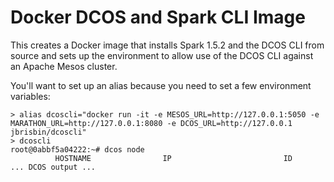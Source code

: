 # Docker DCOS and Spark CLI Image

This creates a Docker image that installs Spark 1.5.2 and the DCOS CLI from source and sets up the environment to allow use of the DCOS CLI against an Apache Mesos cluster.

You'll want to set up an alias because you need to set a few environment variables:

    > alias dcoscli="docker run -it -e MESOS_URL=http://127.0.0.1:5050 -e MARATHON_URL=http://127.0.0.1:8080 -e DCOS_URL=http://127.0.0.1 jbrisbin/dcoscli"
    > dcoscli
    root@0abbf5a04222:~# dcos node
              HOSTNAME                IP                         ID
    ... DCOS output ...


